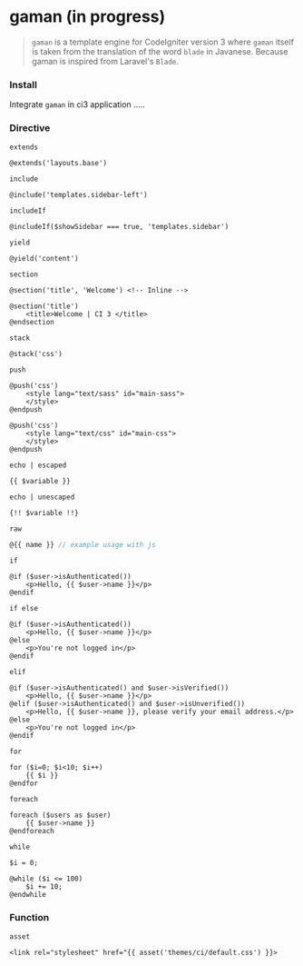 # gaman (in progress)

> `gaman` is a template engine for CodeIgniter version 3 where `gaman` itself is taken from the translation of the word `blade` in Javanese. Because gaman is inspired from Laravel's `Blade`.

### Install

Integrate `gaman` in ci3 application
.....

### Directive

`extends`

```blade
@extends('layouts.base')
```

`include`

```blade
@include('templates.sidebar-left')
```

`includeIf`

```blade
@includeIf($showSidebar === true, 'templates.sidebar')
```

`yield`

```blade
@yield('content')
```

`section`

```blade
@section('title', 'Welcome') <!-- Inline -->

@section('title')
	<title>Welcome | CI 3 </title>
@endsection
```

`stack`

```blade
@stack('css')
```

`push`

```blade
@push('css')
	<style lang="text/sass" id="main-sass">
	</style>
@endpush

@push('css')
	<style lang="text/css" id="main-css">
	</style>
@endpush
```

`echo | escaped`

```blade
{{ $variable }}
```

`echo | unescaped`

```blade
{!! $variable !!}
```

`raw`

```jsx
@{{ name }} // example usage with js
```

`if`

```blade
@if ($user->isAuthenticated())
	<p>Hello, {{ $user->name }}</p>
@endif
```

`if else`

```blade
@if ($user->isAuthenticated())
	<p>Hello, {{ $user->name }}</p>
@else
	<p>You're not logged in</p>
@endif
```

`elif`

```blade
@if ($user->isAuthenticated() and $user->isVerified())
	<p>Hello, {{ $user->name }}</p>
@elif ($user->isAuthenticated() and $user->isUnverified())
	<p>Hello, {{ $user->name }}, please verify your email address.</p>
@else
	<p>You're not logged in</p>
@endif
```

`for`

```blade
for ($i=0; $i<10; $i++)
	{{ $i }}
@endfor
```

`foreach`

```blade
foreach ($users as $user)
	{{ $user->name }}
@endforeach
```

`while`

```blade
$i = 0;

@while ($i <= 100)
	$i += 10;
@endwhile
```

### Function

`asset`

```blade
<link rel="stylesheet" href="{{ asset('themes/ci/default.css') }}>
```
